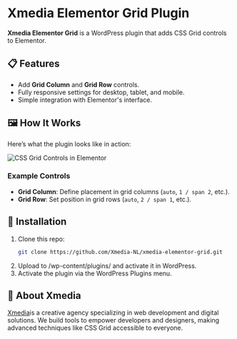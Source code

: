 # Xmedia Elementor Grid Plugin

**Xmedia Elementor Grid** is a WordPress plugin that adds CSS Grid controls to Elementor.

## 📋 Features
- Add **Grid Column** and **Grid Row** controls.
- Fully responsive settings for desktop, tablet, and mobile.
- Simple integration with Elementor's interface.

## 🖼️ How It Works
Here’s what the plugin looks like in action:

![CSS Grid Controls in Elementor](https://i.imgur.com/Hd7nked.png)

### Example Controls
- **Grid Column**: Define placement in grid columns (`auto`, `1 / span 2`, etc.).
- **Grid Row**: Set position in grid rows (`auto`, `2 / span 1`, etc.).

## 🚀 Installation
1. Clone this repo:
   ```bash
   git clone https://github.com/Xmedia-NL/xmedia-elementor-grid.git
   ```
2. Upload to /wp-content/plugins/ and activate it in WordPress.
3. Activate the plugin via the WordPress Plugins menu.

   
## 🌟 About Xmedia
[Xmedia](https://xmedia.nl "Visit our website!")is a creative agency specializing in web development and digital solutions. We build tools to empower developers and designers, making advanced techniques like CSS Grid accessible to everyone.
